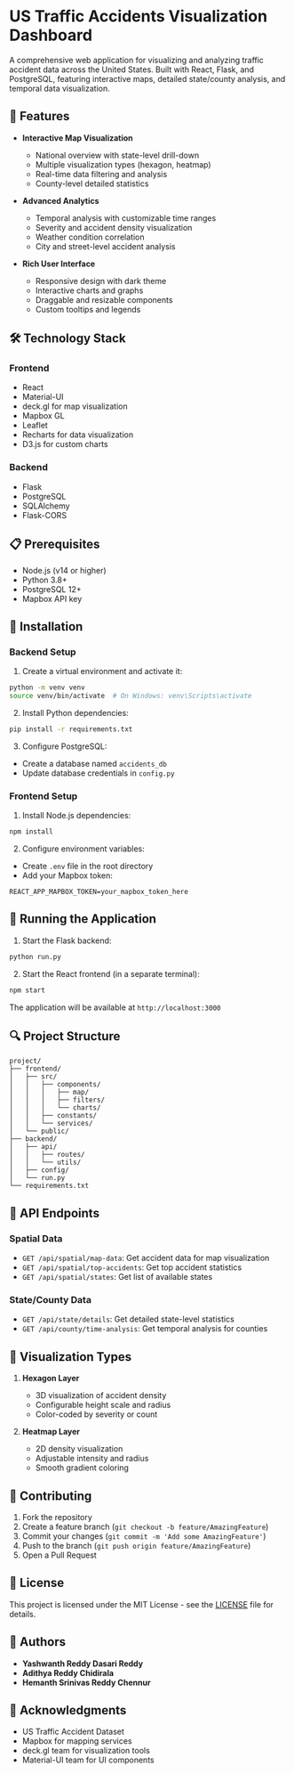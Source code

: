 # US Traffic Accidents Visualization Dashboard

A comprehensive web application for visualizing and analyzing traffic accident data across the United States. Built with React, Flask, and PostgreSQL, featuring interactive maps, detailed state/county analysis, and temporal data visualization.

## 🚀 Features

- **Interactive Map Visualization**
  - National overview with state-level drill-down
  - Multiple visualization types (hexagon, heatmap)
  - Real-time data filtering and analysis
  - County-level detailed statistics

- **Advanced Analytics**
  - Temporal analysis with customizable time ranges
  - Severity and accident density visualization
  - Weather condition correlation
  - City and street-level accident analysis

- **Rich User Interface**
  - Responsive design with dark theme
  - Interactive charts and graphs
  - Draggable and resizable components
  - Custom tooltips and legends

## 🛠️ Technology Stack

### Frontend
- React
- Material-UI
- deck.gl for map visualization
- Mapbox GL
- Leaflet
- Recharts for data visualization
- D3.js for custom charts

### Backend
- Flask
- PostgreSQL
- SQLAlchemy
- Flask-CORS

## 📋 Prerequisites

- Node.js (v14 or higher)
- Python 3.8+
- PostgreSQL 12+
- Mapbox API key

## 🔧 Installation

### Backend Setup

1. Create a virtual environment and activate it:
```bash
python -m venv venv
source venv/bin/activate  # On Windows: venv\Scripts\activate
```

2. Install Python dependencies:
```bash
pip install -r requirements.txt
```

3. Configure PostgreSQL:
- Create a database named `accidents_db`
- Update database credentials in `config.py`

### Frontend Setup

1. Install Node.js dependencies:
```bash
npm install
```

2. Configure environment variables:
- Create `.env` file in the root directory
- Add your Mapbox token:
```
REACT_APP_MAPBOX_TOKEN=your_mapbox_token_here
```

## 🚀 Running the Application

1. Start the Flask backend:
```bash
python run.py
```

2. Start the React frontend (in a separate terminal):
```bash
npm start
```

The application will be available at `http://localhost:3000`

## 🔍 Project Structure

```
project/
├── frontend/
│   ├── src/
│   │   ├── components/
│   │   │   ├── map/
│   │   │   ├── filters/
│   │   │   └── charts/
│   │   ├── constants/
│   │   └── services/
│   └── public/
├── backend/
│   ├── api/
│   │   ├── routes/
│   │   └── utils/
│   ├── config/
│   └── run.py
└── requirements.txt
```

## 🔐 API Endpoints

### Spatial Data
- `GET /api/spatial/map-data`: Get accident data for map visualization
- `GET /api/spatial/top-accidents`: Get top accident statistics
- `GET /api/spatial/states`: Get list of available states

### State/County Data
- `GET /api/state/details`: Get detailed state-level statistics
- `GET /api/county/time-analysis`: Get temporal analysis for counties

## 🎨 Visualization Types

1. **Hexagon Layer**
   - 3D visualization of accident density
   - Configurable height scale and radius
   - Color-coded by severity or count

2. **Heatmap Layer**
   - 2D density visualization
   - Adjustable intensity and radius
   - Smooth gradient coloring

## 🤝 Contributing

1. Fork the repository
2. Create a feature branch (`git checkout -b feature/AmazingFeature`)
3. Commit your changes (`git commit -m 'Add some AmazingFeature'`)
4. Push to the branch (`git push origin feature/AmazingFeature`)
5. Open a Pull Request

## 📝 License

This project is licensed under the MIT License - see the [LICENSE](LICENSE) file for details.

## 👥 Authors

- **Yashwanth Reddy Dasari Reddy**
- **Adithya Reddy Chidirala**
- **Hemanth Srinivas Reddy Chennur**

## 🙏 Acknowledgments

- US Traffic Accident Dataset
- Mapbox for mapping services
- deck.gl team for visualization tools
- Material-UI team for UI components
